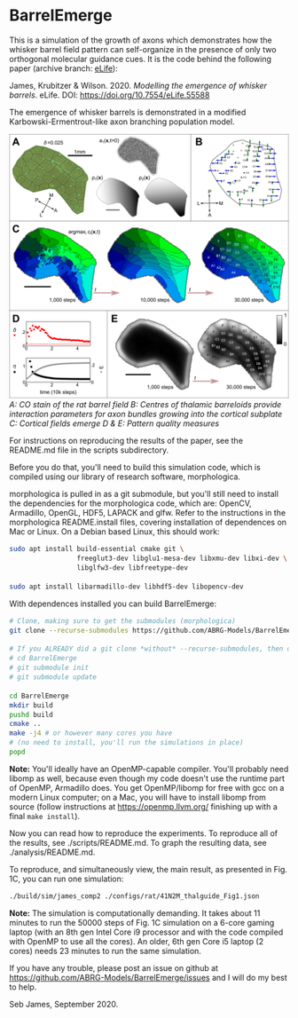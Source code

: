 # BarrelEmerge

This is a simulation of the growth of axons which demonstrates how the
whisker barrel field pattern can self-organize in the presence of only
two orthogonal molecular guidance cues. It is the code behind the
following paper (archive branch: [eLife](https://github.com/ABRG-Models/BarrelEmerge/tree/eLife)):

James, Krubitzer & Wilson. 2020. *Modelling the emergence of whisker
barrels*. eLife. DOI: https://doi.org/10.7554/eLife.55588

The emergence of whisker barrels is demonstrated in a modified
Karbowski-Ermentrout-like axon branching population model.

![Shows Fig 1 from the paper](https://github.com/ABRG-Models/BarrelEmerge/blob/master/paper/briefpaper/Fig1.png?raw=true)
*A: CO stain of the rat barrel field B: Centres of thalamic barreloids provide interaction parameters for axon bundles growing into the cortical subplate C: Cortical fields emerge D & E: Pattern quality measures*


For instructions on reproducing the results of the paper, see the
README.md file in the scripts subdirectory.

Before you do that, you'll need to build this simulation code, which
is compiled using our library of research software, morphologica.

morphologica is pulled in as a git submodule, but you'll still need to
install the dependencies for the morphologica code, which are: OpenCV,
Armadillo, OpenGL, HDF5, LAPACK and glfw.  Refer to the instructions
in the morphologica README.install files, covering installation of
dependences on Mac or Linux. On a Debian based Linux, this should
work:

```bash
sudo apt install build-essential cmake git \
                 freeglut3-dev libglu1-mesa-dev libxmu-dev libxi-dev \
                 libglfw3-dev libfreetype-dev

sudo apt install libarmadillo-dev libhdf5-dev libopencv-dev
```

With dependences installed you can build BarrelEmerge:

```bash
# Clone, making sure to get the submodules (morphologica)
git clone --recurse-submodules https://github.com/ABRG-Models/BarrelEmerge.git

# If you ALREADY did a git clone *without* --recurse-submodules, then don't panic! just do:
# cd BarrelEmerge
# git submodule init
# git submodule update

cd BarrelEmerge
mkdir build
pushd build
cmake ..
make -j4 # or however many cores you have
# (no need to install, you'll run the simulations in place)
popd
```

**Note:** You'll ideally have an OpenMP-capable compiler. You'll
probably need libomp as well, because even though my code doesn't use
the runtime part of OpenMP, Armadillo does. You get OpenMP/libomp for free with gcc on a modern Linux
computer; on a Mac, you will have to install libomp from source
(follow instructions at https://openmp.llvm.org/ finishing up with a
final `make install`).

Now you can read how to reproduce the experiments. To reproduce all of
the results, see ./scripts/README.md. To graph the resulting data, see
./analysis/README.md.

To reproduce, and simultaneously view, the main result, as presented
in Fig. 1C, you can run one simulation:

```bash
./build/sim/james_comp2 ./configs/rat/41N2M_thalguide_Fig1.json
```

**Note:** The simulation is computationally demanding. It takes about
11 minutes to run the 50000 steps of Fig. 1C simulation on a 6-core
gaming laptop (with an 8th gen Intel Core i9 processor and with the code
compiled with OpenMP to use all the cores). An older, 6th gen Core i5
laptop (2 cores) needs 23 minutes to run the same simulation.

If you have any trouble, please post an issue on github at
https://github.com/ABRG-Models/BarrelEmerge/issues and I will do my
best to help.

Seb James, September 2020.

